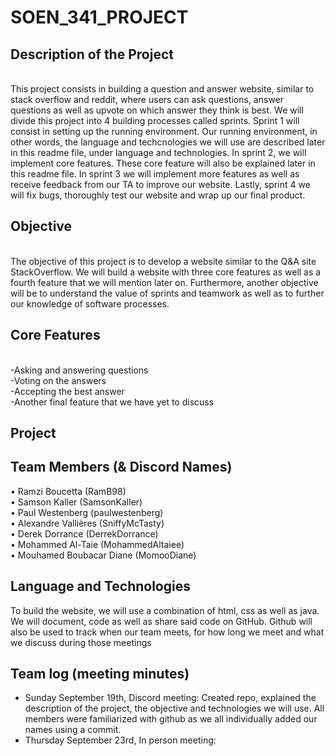# SOEN_341_PROJECT

<head>
<h2>Description of the Project</h2><br/>
</head>
This project consists in building a question and answer website, similar to stack overflow and reddit, where users can ask questions, answer questions as well as upvote on which answer they think is best. We will divide this project into 4 building processes called sprints. Sprint 1 will consist in setting up the running environment. Our running environment, in other words, the language and techcnologies we will use are described later in this readme file, under language and technologies. In sprint 2, we will implement core features. These core feature will also be explained later in this readme file. In sprint 3 we will implement more features as well as receive feedback from our TA to improve our website. Lastly, sprint 4 we will fix bugs, thoroughly test our website and wrap up our final product.

<h2>Objective</h2> <br/>
The objective of this project is to develop a website similar to the Q&A site StackOverflow.  We will build a website with three core features as well as a fourth feature that we will mention later on. Furthermore, another objective will be to understand the value of sprints and teamwork as well as to further our knowledge of software processes.

<h2>Core Features </h2><br/>
-Asking and answering questions<br/>
-Voting on the answers<br/>
-Accepting the best answer<br/>
-Another final feature that we have yet to discuss <br/>

<h2>Project</h2>


<h2>Team Members (& Discord Names)</h2>

• Ramzi Boucetta (RamB98)<br/>
• Samson Kaller (SamsonKaller)<br/>
• Paul Westenberg (paulwestenberg)<br/>
• Alexandre Vallières (SniffyMcTasty)<br/>
• Derek Dorrance (DerrekDorrance)<br/>
• Mohammed Al-Taie (MohammedAltaiee)<br/>
• Mouhamed Boubacar Diane (MomooDiane)<br/>


<h2>Language and Technologies</h2>

To build the website, we will use a combination of html, css as well as java. We will document, code as well as share said code on GitHub. Github will also be used to track when our team meets, for how long we meet and what we discuss during those meetings


<h2>Team log (meeting minutes)</h2>

- Sunday September 19th, Discord meeting:
    Created repo, explained the description of the project, the objective and technologies we will use. All members were familiarized with github as we all individually added our names using a commit. 
- Thursday September 23rd, In person meeting:
    
